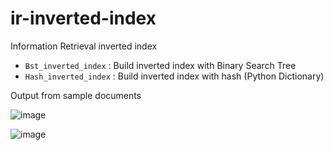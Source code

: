 # ir-inverted-index

Information Retrieval inverted index

- `Bst_inverted_index` : Build inverted index with Binary Search Tree
- `Hash_inverted_index` : Build inverted index with hash (Python Dictionary)

Output from sample documents

![image](https://user-images.githubusercontent.com/22569688/95663083-44933580-0b66-11eb-85bb-35df76e5dadb.png)

![image](https://user-images.githubusercontent.com/22569688/95663058-1f062c00-0b66-11eb-9f91-6b70dabbe7ac.png)